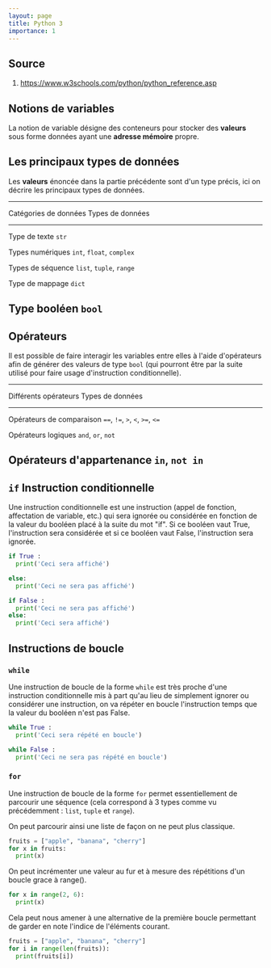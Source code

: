 ```yaml
---
layout: page
title: Python 3
importance: 1
---
```


## Source
1. <https://www.w3schools.com/python/python_reference.asp>

## Notions de variables
La notion de variable désigne des conteneurs pour stocker des **valeurs** sous forme données ayant une **adresse mémoire** propre.

## Les principaux types de données
Les **valeurs** énoncée dans la partie précédente sont d'un type précis, ici on décrire les principaux types de données.

  -------------------------------------------------
  Catégories de données  Types de données          
  ---------------------- --------------------------
  Type de texte          `str`

  Types numériques       `int`, `float`, `complex`

  Types de séquence      `list`, `tuple`, `range`

  Type de mappage        `dict`

  Type booléen           `bool`
  ------------------------------------------------

## Opérateurs
Il est possible de faire interagir les variables entre elles à l'aide d'opérateurs afin de générer des valeurs de type `bool` (qui pourront être par la suite utilisé pour faire usage d'instruction conditionnelle).

  -----------------------------------------------------------
  Différents opérateurs      Types de données          
  -------------------------- --------------------------------
  Opérateurs de comparaison  `==`, `!=`, `>`, `<`, `>=`, `<=`

  Opérateurs logiques        `and`, `or`, `not`

  Opérateurs d'appartenance  `in`, `not in`
  -----------------------------------------------------------

## `if` Instruction conditionnelle
Une instruction conditionnelle est une instruction (appel de fonction, affectation de variable, etc.) qui sera ignorée ou considérée en fonction de la valeur du booléen placé à la suite du mot "if". Si ce booléen vaut True, l'instruction sera considérée et si ce booléen vaut False, l'instruction sera ignorée.

``` python
if True :
  print('Ceci sera affiché')

else:
  print('Ceci ne sera pas affiché')
```

``` python
if False :
  print('Ceci ne sera pas affiché')
else:
  print('Ceci sera affiché')
```

## Instructions de boucle
### `while`
Une instruction de boucle de la forme `while` est très proche d'une instruction conditionnelle mis à part qu'au lieu de simplement ignorer ou considérer une instruction, on va répéter en boucle l'instruction temps que la valeur du booléen n'est pas False.

``` python
while True :
  print('Ceci sera répété en boucle')
```

``` python
while False :
  print('Ceci ne sera pas répété en boucle')
```

### `for`
Une instruction de boucle de la forme `for` permet essentiellement de parcourir une séquence (cela correspond à 3 types comme vu précédemment : `list`, `tuple` et `range`).

On peut parcourir ainsi une liste de façon on ne peut plus classique.
``` python
fruits = ["apple", "banana", "cherry"]
for x in fruits:
  print(x)
```

On peut incrémenter une valeur au fur et à mesure des répétitions d'un boucle grace à range().
``` python
for x in range(2, 6):
  print(x)
```

Cela peut nous amener à une alternative de la première boucle permettant de garder en note l'indice de l'éléments courant.
``` python
fruits = ["apple", "banana", "cherry"]
for i in range(len(fruits)):
  print(fruits[i])
```